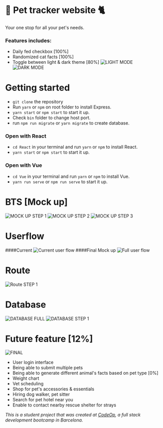 # :guide_dog: Pet tracker website :cat2:
Your one stop for all your pet's needs.

### Features includes:
* Daily fed checkbox [100%]
* Randomized cat facts [100%]
* Toggle between light & dark theme [80%]
![LIGHT MODE](https://i.imgur.com/wALuF1c.jpg) ![DARK MODE](https://i.imgur.com/XgnrHaw.jpg)

# Getting started
* `git clone` the repository
* Run `yarn` or `npm` on root folder to install Express.
* `yarn start` or `npm start` to start it up.
* Check `bin` folder to change host port.
* run `npm run migrate` or `yarn migrate` to create database.

### Open with React
* `cd React` in your terminal and run `yarn` or `npm` to install React.
* `yarn start` or `npm start` to start it up.

### Open with Vue
* `cd Vue` in your terminal and run `yarn` or `npm` to install Vue.
* `yarn run serve` or `npm run serve` to start it up.

# BTS [Mock up]
![MOCK UP STEP 1](https://i.imgur.com/sWxiQY9.jpg)
![MOCK UP STEP 2]()
![MOCK UP STEP 3]()

# Userflow
####Current
![Current user flow](https://i.imgur.com/h85Q4EL.jpg)
####Final Mock up
![Full user flow](https://i.imgur.com/qzrDuUO.jpg)
# Route
![Route STEP 1](https://i.imgur.com/5qfLAH7.jpg)
# Database 
![DATABASE FULL]()
![DATABASE STEP 1](https://i.imgur.com/eG1oFsV.jpg)

# Future feature [12%]
![FINAL](https://i.imgur.com/7M4XTUS.jpg)
* User login interface 
* Being able to submit multiple pets 
* Being able to generate different animal's facts based on pet type [0%]
* Weight chart 
* Vet scheduling 
* Shop for pet's accessories & essentials 
* Hiring dog walker, pet sitter
* Search for pet hotel near you
* Enable to contact nearby rescue shelter for strays


_This is a student project that was created at [CodeOp](http://codeop.tech), a full stack development bootcamp in Barcelona._
